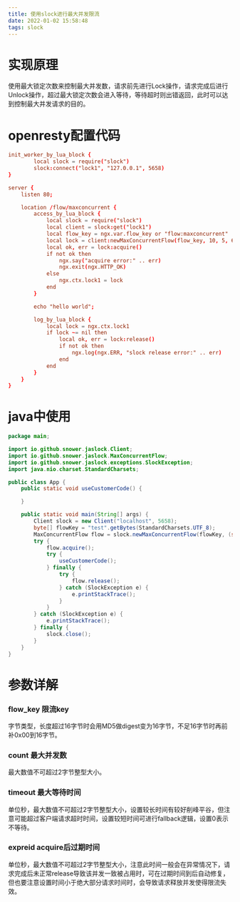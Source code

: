 ```yaml
---
title: 使用slock进行最大并发限流
date: 2022-01-02 15:58:48
tags: slock
---
```


# 实现原理

使用最大锁定次数来控制最大并发数，请求前先进行Lock操作，请求完成后进行Unlock操作，超过最大锁定次数会进入等待，等待超时则出错返回，此时可以达到控制最大并发请求的目的。

<!-- more -->

# openresty配置代码

```conf
init_worker_by_lua_block {
        local slock = require("slock")
        slock:connect("lock1", "127.0.0.1", 5658)
}

server {
	listen 80;

	location /flow/maxconcurrent {
        access_by_lua_block {
            local slock = require("slock")
            local client = slock:get("lock1")
            local flow_key = ngx.var.flow_key or "flow:maxconcurrent"
            local lock = client:newMaxConcurrentFlow(flow_key, 10, 5, 60)
            local ok, err = lock:acquire()
            if not ok then
                ngx.say("acquire error:" .. err)
                ngx.exit(ngx.HTTP_OK)
            else
                ngx.ctx.lock1 = lock
            end
        }

        echo "hello world";

        log_by_lua_block {
            local lock = ngx.ctx.lock1
            if lock ~= nil then
                local ok, err = lock:release()
                if not ok then
                    ngx.log(ngx.ERR, "slock release error:" .. err)
                end
            end
        }
	}
}
```

# java中使用

```java
package main;

import io.github.snower.jaslock.Client;
import io.github.snower.jaslock.MaxConcurrentFlow;
import io.github.snower.jaslock.exceptions.SlockException;
import java.nio.charset.StandardCharsets;

public class App {
    public static void useCustomerCode() {

    }

    public static void main(String[] args) {
        Client slock = new Client("localhost", 5658);
        byte[] flowKey = "test".getBytes(StandardCharsets.UTF_8);
        MaxConcurrentFlow flow = slock.newMaxConcurrentFlow(flowKey, (short) 10, 5, 120); //最多10并发
        try {
            flow.acquire();
            try {
                useCustomerCode();
            } finally {
                try {
                    flow.release();
                } catch (SlockException e) {
                    e.printStackTrace();
                }
            }
        } catch (SlockException e) {
            e.printStackTrace();
        } finally {
            slock.close();
        }
    }
}
```

# 参数详解

### flow_key 限流key

字节类型，长度超过16字节时会用MD5做digest变为16字节，不足16字节时再前补0x00到16字节。

### count 最大并发数

最大数值不可超过2字节整型大小。

### timeout 最大等待时间

单位秒，最大数值不可超过2字节整型大小，设置较长时间有较好削峰平谷，但注意可能超过客户端请求超时时间，设置较短时间可进行fallback逻辑，设置0表示不等待。

### expreid acquire后过期时间

单位秒，最大数值不可超过2字节整型大小，注意此时间一般会在异常情况下，请求完成后未正常release导致该并发一致被占用时，可在过期时间到后自动修复，但也要注意设置时间小于绝大部分请求时间时，会导致请求释放并发使得限流失效。